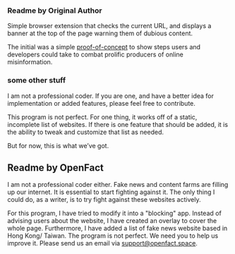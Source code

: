 ### Readme by Original Author

Simple browser extension that checks the current URL, and displays a banner at the top of the page warning them of dubious content.

The initial was a simple [proof-of-concept](http://nymag.com/selectall/2016/11/heres-a-browser-extension-that-will-flag-fake-news-sites.html) to show steps users and developers could take to combat prolific producers of online misinformation.


### some other stuff

I am not a professional coder. If you are one, and have a better idea for implementation or added features, please feel free to contribute.

This program is not perfect. For one thing, it works off of a static, incomplete list of websites. If there is one feature that should be added, it is the ability to tweak and customize that list as needed.

But for now, this is what we’ve got.

## Readme by OpenFact

I am not a professional coder either. Fake news and content farms are filling up our internet. It is essential to start fighting against it. The only thing I could do, as a writer, is to try fight against these websites actively. 

For this program, I have tried to modify it into a "blocking" app. Instead of advising users about the website, I have created an overlay to cover the whole page. Furthermore, I have added a list of fake news website based in Hong Kong/ Taiwan. The program is not perfect. We need you to help us improve it. Please send us an email via support@openfact.space.  
